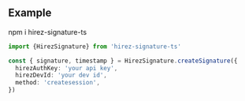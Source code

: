 ## Example
npm i hirez-signature-ts
```typescript
import {HirezSignature} from 'hirez-signature-ts'

const { signature, timestamp } = HirezSignature.createSignature({
  hirezAuthKey: 'your api key',
  hirezDevId: 'your dev id',
  method: 'createsession',
})

```